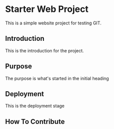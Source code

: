 # Starter Web Project

This is a simple website project for testing GIT.

## Introduction

This is the introduction for the project.

## Purpose

The purpose is what's started in the initial heading

## Deployment

This is the deployment stage

## How To Contribute